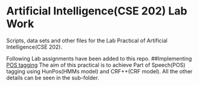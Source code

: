 # Artificial Intelligence(CSE 202) Lab Work
Scripts, data sets and other files for the Lab Practical of Artificial Intelligence(CSE 202).

Following Lab assignments have been added to this repo.
##Implementing [POS tagging](https://en.wikipedia.org/wiki/Part-of-speech_tagging)
The aim of this practical is to achieve Part of Speech(POS) tagging using HunPos(HMMs model) and CRF++(CRF model). All the other details can be seen in the sub-folder.
